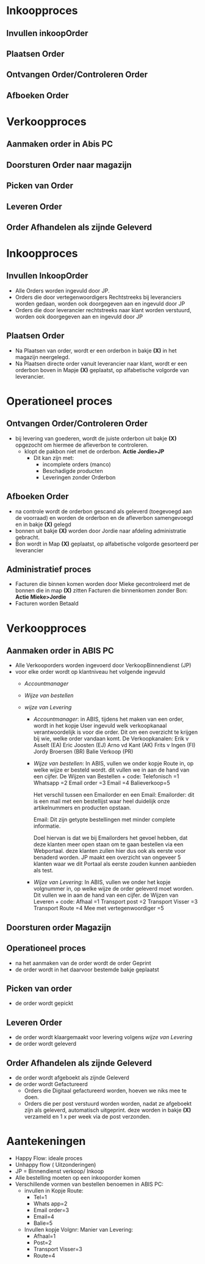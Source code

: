 # **Inkoopproces**

  ## Invullen inkoopOrder
  ## Plaatsen Order
  ## Ontvangen Order/Controleren Order
  ## Afboeken Order

# **Verkoopproces**

  ## Aanmaken order in Abis PC
  ## Doorsturen Order naar magazijn
  ## Picken van Order
  ## Leveren Order
  ## Order Afhandelen als zijnde Geleverd



# **Inkoopproces**

## Invullen InkoopOrder

  - Alle Orders worden ingevuld door JP.
  - Orders die door vertegenwoordigers Rechtstreeks bij leveranciers worden gedaan, worden ook doorgegeven aan en ingevuld door JP
  - Orders die door leverancier rechtstreeks naar klant worden verstuurd, worden ook doorgegeven aan en ingevuld door JP

## Plaatsen Order  

  - Na Plaatsen van order, wordt er een orderbon in bakje **(X)** in het magazijn neergelegd.
  - Na Plaatsen directe order vanuit leverancier naar klant, wordt er een orderbon boven in Mapje **(X)** geplaatst, op alfabetische volgorde van leverancier.

# **Operationeel proces**

## Ontvangen Order/Controleren Order

  - bij levering van goederen, wordt de juiste orderbon uit bakje **(X)** opgezocht om hiermee de afleverbon te controleren.
      - klopt de pakbon niet met de orderbon. **Actie Jordie>JP**
        - Dit kan zijn met:
          - incomplete orders (manco)
          - Beschadigde producten
          - Leveringen zonder Orderbon

## Afboeken Order

  - na controle wordt de orderbon gescand als geleverd (toegevoegd aan de voorraad) en worden de orderbon en de afleverbon samengevoegd en in bakje **(X)** gelegd
  - bonnen uit bakje **(X)** worden door Jordie naar afdeling administratie gebracht.
  - Bon wordt in Map **(X)** geplaatst, op alfabetische volgorde gesorteerd per leverancier

## **Administratief proces**

  - Facturen die binnen komen worden door Mieke gecontroleerd met de bonnen die in map **(X)** zitten
    Facturen die binnenkomen zonder Bon: **Actie Mieke>Jordie**
  - Facturen worden Betaald


# **Verkoopproces**

## Aanmaken order in ABIS PC

  - Alle Verkooporders worden ingevoerd door VerkoopBinnendienst (JP)
  - voor elke order wordt op klantniveau het volgende ingevuld
    - *Accountmanager*
    - *Wijze van bestellen*
    - *wijze van Levering*

      - *Accountmanager*:
        in ABIS, tijdens het maken van een order, wordt in het kopje User ingevuld welk verkoopkanaal verantwoordelijk is voor die order. Dit om een overzicht te krijgen bij wie, welke order vandaan komt.
        De Verkoopkanalen:
        Erik v Asselt (EA)
        Eric Joosten  (EJ)
        Arno vd Kant  (AK)
        Frits v Ingen (FI)
        Jordy Broersen (BR)
        Balie Verkoop  (PR)

      - *Wijze van bestellen*:
        In ABIS, vullen we onder kopje Route in, op welke wijze er besteld wordt. dit vullen we in aan de hand van een cijfer.
        De Wijzen van Bestellen + code:
        Telefonisch =1
        Whatsapp    =2
        Email order =3
        Email       =4
        Balieverkoop=5

        Het verschil tussen een Emailorder en een Email:
        Emailorder: dit is een mail met een bestellijst waar heel duidelijk onze artikelnummers en producten opstaan.

        Email: Dit zijn getypte bestellingen met minder complete informatie.

        Doel hiervan is dat we bij Emailorders het gevoel hebben, dat deze klanten meer open staan om te gaan bestellen via een Webportaal. deze klanten zullen hier dus ook als eerste voor benaderd worden. JP maakt een overzicht van ongeveer 5 klanten waar we dit Portaal als eerste zouden kunnen aanbieden als test.

      - *Wijze van Levering*:
        In ABIS, vullen we onder het kopje volgnummer in, op welke wijze de order geleverd moet worden. Dit vullen we in aan de hand van een cijfer.
        de Wijzen van Leveren + code:
        Afhaal                      =1
        Transport post              =2
      Transport Visser              =3
        Transport Route             =4
        Mee met vertegenwoordiger   =5
## Doorsturen order Magazijn

## **Operationeel proces**   

  - na het aanmaken van de order wordt de order Geprint
  - de order wordt in het daarvoor bestemde bakje geplaatst
## Picken van order

  - de order wordt gepickt
## Leveren Order

  - de order wordt klaargemaakt voor levering volgens *wijze van Levering*
  - de order wordt geleverd
## Order Afhandelen als zijnde Geleverd

  - de order wordt afgeboekt als zijnde Geleverd
  - de order wordt Gefactureerd
    - Orders die Digitaal gefactureerd worden, hoeven we niks mee te doen.
    - Orders die per post verstuurd worden worden, nadat ze afgeboekt zijn als geleverd, automatisch uitgeprint. deze worden in bakje **(X)** verzameld en 1 x per week via de post verzonden.



# Aantekeningen

-  Happy Flow: ideale proces
- Unhappy flow ( Uitzonderingen)
- JP = Binnendienst verkoop/ Inkoop
- Alle bestelling moeten op een inkooporder komen
- Verschillende vormen van bestellen benoemen in ABIS PC:
  - invullen in Kopje Route:
    - Tel=1
    - Whats app=2
    - Email order=3
    - Email=4
    - Balie=5
  - Invullen kopje Volgnr: Manier van Levering:
    - Afhaal=1
    - Post=2
    - Transport Visser=3
    - Route=4
